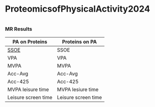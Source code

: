 # ProteomicsofPhysicalActivity2024
#
#
#
#
### MR Results

| PA on Proteins      | Proteins on PA      |
| ----------------    | ------------------  |
| [SSOE](https://huygens.science.uva.nl:/VolcaNoseR2/?data=5;;b2;P;outcome&vis=4;0.8;0,0;2;significant;sig&can=25;TRUE;;&layout=;;;;;X;600;800&color=1;none&label=;;;;;;24;24;18;6;&url=https://raw.githubusercontent.com/arora4248/test/master/VolcaNose_Sample_MR_ssoe.txt_on2940proteins_wald.ratio_expoflessthan5e-8_20240212.csv)                | SSOE                |
| VPA                 | VPA                 |
| MVPA                | MVPA                |
| Acc-Avg             | Acc-Avg             |
| Acc-425             | Acc-425             |
| MVPA leisure time   | MVPA lesiure time   |
| Leisure screen time | Leisure screen time |
